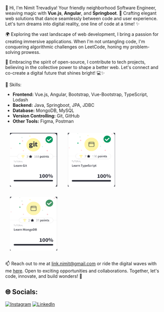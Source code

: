 👋 Hi, I'm Nimit Trevadiya! Your friendly neighborhood Software Engineer, weaving magic with **Vue.js**, **Angular**, and **Springboot**. 🚀 Crafting elegant web solutions that dance seamlessly between code and user experience. Let's turn dreams into digital reality, one line of code at a time! ✨

🌍 Exploring the vast landscape of web development, I bring a passion for creating immersive applications. When I'm not untangling code, I'm conquering algorithmic challenges on LeetCode, honing my problem-solving prowess.

🌟 Embracing the spirit of open-source, I contribute to tech projects, believing in the collective power to shape a better web. Let's connect and co-create a digital future that shines bright! 💻✨

🚀 Skills:
- **Frontend:** Vue.js, Angular, Bootstrap, Vue-Bootstrap, TypeScript, Lodash
- **Backend:** Java, Springboot, JPA, JDBC
- **Database:** MongoDB, MySQL
- **Version Controlling:** Git, GitHub
- **Other Tools:** Figma, Postman 

<span><img src="images/git.png" alt="Image Alt Text" width="150" height="170" style="margin: 15px;"></span>
<span><img src="images/ts.png" alt="Image Alt Text" width="150" height="170" style="margin: 15px;"></span>
<span><img src="images/mongo.png" alt="Image Alt Text" width="150" height="170" style="margin: 15px;"></span>

📫 Reach out to me at link.nimit@gmail.com or ride the digital waves with me [here](#). Open to exciting opportunities and collaborations. Together, let's code, innovate, and build wonders! 🌟

## 🌐 Socials:
[![Instagram](https://img.shields.io/badge/Instagram-%23E4405F.svg?logo=Instagram&logoColor=white)](https://instagram.com/nimit.trevadiya3) [![LinkedIn](https://img.shields.io/badge/LinkedIn-%230077B5.svg?logo=linkedin&logoColor=white)](https://linkedin.com/in/nimittrevadiya)
